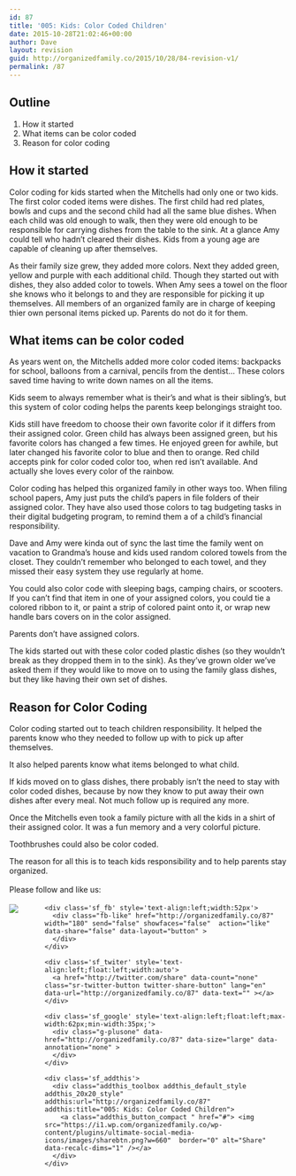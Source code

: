 ```yaml
---
id: 87
title: '005: Kids: Color Coded Children'
date: 2015-10-28T21:02:46+00:00
author: Dave
layout: revision
guid: http://organizedfamily.co/2015/10/28/84-revision-v1/
permalink: /87
---
```

## Outline

  1. How it started
  2. What items can be color coded
  3. Reason for color coding

## How it started

Color coding for kids started when the Mitchells had only one or two kids. The first color coded items were dishes. The first child had red plates, bowls and cups and the second child had all the same blue dishes. When each child was old enough to walk, then they were old enough to be responsible for carrying dishes from the table to the sink. At a glance Amy could tell who hadn&#8217;t cleared their dishes. Kids from a young age are capable of cleaning up after themselves.

As their family size grew, they added more colors. Next they added green, yellow and purple with each additional child. Though they started out with dishes, they also added color to towels. When Amy sees a towel on the floor she knows who it belongs to and they are responsible for picking it up themselves. All members of an organized family are in charge of keeping thier own personal items picked up. Parents do not do it for them.

## What items can be color coded

As years went on, the Mitchells added more color coded items: backpacks for school, balloons from a carnival, pencils from the dentist&#8230; These colors saved time having to write down names on all the items.

Kids seem to always remember what is their&#8217;s and what is their sibling&#8217;s, but this system of color coding helps the parents keep belongings straight too.

Kids still have freedom to choose their own favorite color if it differs from their assigned color. Green child has always been assigned green, but his favorite colors has changed a few times. He enjoyed green for awhile, but later changed his favorite color to blue and then to orange. Red child accepts pink for color coded color too, when red isn&#8217;t available. And actually she loves every color of the rainbow.

Color coding has helped this organized family in other ways too. When filing school papers, Amy just puts the child&#8217;s papers in file folders of their assigned color. They have also used those colors to tag budgeting tasks in their digital budgeting program, to remind them a of a child&#8217;s financial responsibility.

Dave and Amy were kinda out of sync the last time the family went on vacation to Grandma&#8217;s house and kids used random colored towels from the closet. They couldn&#8217;t remember who belonged to each towel, and they missed their easy system they use regularly at home.

You could also color code with sleeping bags, camping chairs, or scooters. If you can&#8217;t find that item in one of your assigned colors, you could tie a colored ribbon to it, or paint a strip of colored paint onto it, or wrap new handle bars covers on in the color assigned.

Parents don&#8217;t have assigned colors.

The kids started out with these color coded plastic dishes (so they wouldn&#8217;t break as they dropped them in to the sink). As they&#8217;ve grown older we&#8217;ve asked them if they would like to move on to using the family glass dishes, but they like having their own set of dishes.

## Reason for Color Coding

Color coding started out to teach children responsibility. It helped the parents know who they needed to follow up with to pick up after themselves.

It also helped parents know what items belonged to what child.

If kids moved on to glass dishes, there probably isn&#8217;t the need to stay with color coded dishes, because by now they know to put away their own dishes after every meal. Not much follow up is required any more.

Once the Mitchells even took a family picture with all the kids in a shirt of their assigned color. It was a fun memory and a very colorful picture.

Toothbrushes could also be color coded.

The reason for all this is to teach kids responsibility and to help parents stay organized.

<div class='sfsi_Sicons' style='width: 100%; display: inline-block; vertical-align: middle; text-align:left'>
  <div style='margin:0px 8px 0px 0px; line-height: 24px'>
    <span>Please follow and like us:</span>
  </div>
  
  <div class='sfsi_socialwpr'>
    <div class='sf_subscrbe' style='text-align:left;float:left;width:64px'>
      <a href="http://www.specificfeeds.com/widget/emailsubscribe/MTc5ODgx/OA==/" target="_blank"><img src="https://i2.wp.com/organizedfamily.co/wp-content/plugins/ultimate-social-media-icons/images/follow_subscribe.png?w=660" data-recalc-dims="1" /></a>
    </div>
    
    <div class='sf_fb' style='text-align:left;width:52px'>
      <div class="fb-like" href="http://organizedfamily.co/87" width="180" send="false" showfaces="false"  action="like" data-share="false" data-layout="button" >
      </div>
    </div>
    
    <div class='sf_twiter' style='text-align:left;float:left;width:auto'>
      <a href="http://twitter.com/share" data-count="none" class="sr-twitter-button twitter-share-button" lang="en" data-url="http://organizedfamily.co/87" data-text="" ></a>
    </div>
    
    <div class='sf_google' style='text-align:left;float:left;max-width:62px;min-width:35px;'>
      <div class="g-plusone" data-href="http://organizedfamily.co/87" data-size="large" data-annotation="none" >
      </div>
    </div>
    
    <div class='sf_addthis'>
      <div class="addthis_toolbox addthis_default_style addthis_20x20_style" addthis:url="http://organizedfamily.co/87" addthis:title="005: Kids: Color Coded Children">
        <a class="addthis_button_compact " href="#"> <img src="https://i1.wp.com/organizedfamily.co/wp-content/plugins/ultimate-social-media-icons/images/sharebtn.png?w=660"  border="0" alt="Share" data-recalc-dims="1" /></a>
      </div>
    </div>
  </div>
</div>